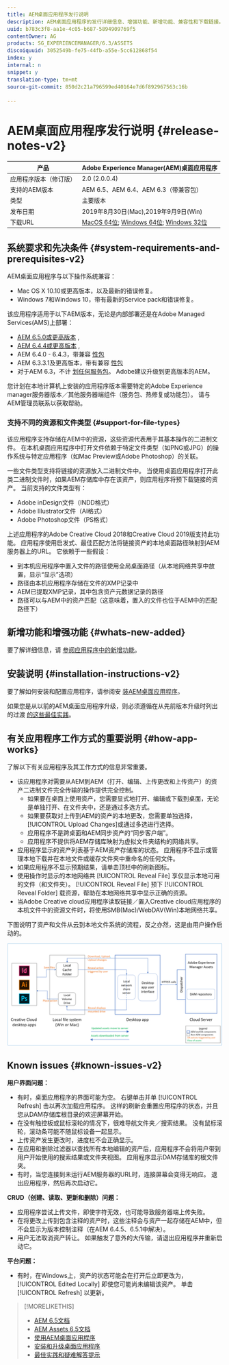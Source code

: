 ```yaml
---
title: AEM桌面应用程序发行说明
description: AEM桌面应用程序的发行详细信息、增强功能、新增功能、兼容性和下载链接。
uuid: b783c3f8-aa1e-4c05-b687-5894909769f5
contentOwner: AG
products: SG_EXPERIENCEMANAGER/6.3/ASSETS
discoiquuid: 3052549b-fe75-44fb-a55e-5cc612868f54
index: y
internal: n
snippet: y
translation-type: tm+mt
source-git-commit: 850d2c21a796599ed40164e7d6f892967563c16b

---
```



# AEM桌面应用程序发行说明 {#release-notes-v2}

| 产品 | Adobe Experience Manager(AEM)桌面应用程序 |
|---------------|--------------------------------------------------------------------|
| 应用程序版本（修订版） | 2.0 (2.0.0.4) |
| 支持的AEM版本 | AEM 6.5、AEM 6.4、AEM 6.3（带兼容包） |
| 类型 | 主要版本 |
| 发布日期 | 2019年8月30日(Mac),2019年9月9日(Win) |
| 下载URL | [MacOS 64位](https://download.macromedia.com/aem-assets-companion-app/aem-desktop-osx-2.0.0.4.dmg); [Windows 64位](https://download.macromedia.com/aem-assets-companion-app/aem-desktop-win64-2.0.0.4.exe); [Windows 32位](https://download.macromedia.com/aem-assets-companion-app/aem-desktop-win32-2.0.0.4.exe) |

## 系统要求和先决条件 {#system-requirements-and-prerequisites-v2}

AEM桌面应用程序与以下操作系统兼容：

* Mac OS X 10.10或更高版本，以及最新的错误修复。
* Windows 7和Windows 10，带有最新的Service pack和错误修复。

该应用程序适用于以下AEM版本，无论是内部部署还是在Adobe Managed Services(AMS)上部署：

* [AEM 6.5.0或更高版本](https://helpx.adobe.com/experience-manager/6-5/release-notes.html) ,
* [AEM 6.4.4或更高版本](https://helpx.adobe.com/experience-manager/6-4/release-notes/sp-release-notes.html) ,
* AEM 6.4.0 - 6.4.3，带兼容 [性包](https://www.adobeaemcloud.com/content/marketplace/marketplaceProxy.html?packagePath=/content/companies/public/adobe/packages/cq640/featurepack/adobe-asset-link-support)
* AEM 6.3.3.1及更高版本，带有兼容 [性包](https://www.adobeaemcloud.com/content/marketplace/marketplaceProxy.html?packagePath=/content/companies/public/adobe/packages/cq640/featurepack/adobe-asset-link-support)
* 对于AEM 6.3，不计 [划任何服务包](https://helpx.adobe.com/experience-manager/maintenance-releases-roadmap.html)。 Adobe建议升级到更高版本的AEM。

您计划在本地计算机上安装的应用程序版本需要特定的Adobe Experience manager服务器版本／其他服务器端组件（服务包、热修复或功能包）。 请与AEM管理员联系以获取帮助。

### 支持不同的资源和文件类型 {#support-for-file-types}

该应用程序支持存储在AEM中的资源，这些资源代表用于其基本操作的二进制文件。 在本机桌面应用程序中打开文件依赖于特定文件类型（如PNG或JPG）的操作系统与特定应用程序（如Mac Preview或Adobe Photoshop）的关联。

一些文件类型支持将链接的资源放入二进制文件中。 当使用桌面应用程序打开此类二进制文件时，如果AEM存储库中存在该资产，则应用程序将预下载链接的资产。 当前支持的文件类型有：

* Adobe inDesign文件（INDD格式）
* Adobe Illustrator文件（AI格式）
* Adobe Photoshop文件（PS格式）

上述应用程序的Adobe Creative Cloud 2018和Creative Cloud 2019版支持此功能。 应用程序使用启发式、最佳匹配方法将链接资产的本地桌面路径映射到AEM服务器上的URL。 它依赖于一些假设：

* 到本机应用程序中置入文件的路径使用全局桌面路径（从本地网络共享中放置，显示“显示”选项）
* 路径由本机应用程序存储在文件的XMP记录中
* AEM已提取XMP记录，其中包含资产元数据记录的路径
* 路径可以与AEM中的资产匹配（这意味着，置入的文件也位于AEM中的匹配路径下）

## 新增功能和增强功能 {#whats-new-added}

要了解详细信息，请 [参阅应用程序中的新增功能](introduction.md#whats-new-v2)。

## 安装说明 {#installation-instructions-v2}

要了解如何安装和配置应用程序，请参阅安 [装AEM桌面应用程序](install-upgrade.md)。

如果您是从以前的AEM桌面应用程序升级，则必须遵循在从先前版本升级时列出的过渡 [的这些最佳实践](install-upgrade.md#upgrade-from-previous-version)。

## 有关应用程序工作方式的重要说明 {#how-app-works}

了解以下有关应用程序及其工作方式的信息非常重要。

* 该应用程序对需要从AEM到AEM（打开、编辑、上传更改和上传资产）的资产二进制文件完全传输的操作提供完全控制。
   * 如果要在桌面上使用资产，您需要显式地打开、编辑或下载到桌面，无论是单独打开、在文件夹中，还是通过多选方式。
   * 如果要获取对上传到AEM的资产的本地更改，您需要单独选择， [!UICONTROL Upload Changes]或通过多选进行选择。
   * 应用程序不是跨桌面和AEM同步资产的“同步客户端”。
   * 应用程序不提供将AEM存储库映射为虚拟文件夹结构的网络共享。
* 应用程序显示的资产列表基于AEM资产存储库的状态。 应用程序不显示或管理本地下载并在本地文件或缓存文件夹中重命名的任何文件。
* 如果应用程序不显示预期结果，请单击顶栏中的刷新图标。
* 使用操作时显示的本地网络共 [!UICONTROL Reveal File] 享仅显示本地可用的文件（和文件夹）。 [!UICONTROL Reveal File] 预下 [!UICONTROL Reveal Folder] 载资源，帮助在本地网络共享中显示正确的资源。
* 当Adobe Creative cloud应用程序读取链接／置入Creative cloud应用程序的本机文件中的资源文件时，将使用SMB(Mac)/WebDAV(Win)本地网络共享。

下图说明了资产和文件从云到本地文件系统的流程，反之亦然，这是由用户操作启动的。

![通过桌面应用程序将资产从AEM服务器流向本机桌面应用程序](assets/do-not-localize/da20_flow_diagram.png)

## Known issues {#known-issues-v2}

**用户界面问题：**
* 有时，桌面应用程序的界面可能为空。 右键单击并单 [!UICONTROL Refresh] 击以再次加载应用程序。 这样的刷新会重置应用程序的状态，并且您从DAM存储库根目录的欢迎屏幕开始。 <!-- CQ-4270267 -->
* 在没有触控板或鼠标滚轮的情况下，很难导航文件夹／搜索结果。 没有鼠标滚轮，滚动条可能不随鼠标设备一起显示。 <!-- CQ-4269947 -->
* 上传资产发生更改时，进度栏不会正确显示。
* 在应用和删除过滤器以查找所有本地编辑的资产后，应用程序不会将用户带到用户开始使用的搜索结果或文件夹视图。 应用程序显示DAM存储库的根文件夹。
* 有时，当您连接到未运行AEM服务器的URL时，连接屏幕会变得无响应。 退出应用程序，然后再次启动它。

**CRUD（创建、读取、更新和删除）问题：**
* 应用程序尝试上传文件，即使字符无效，也可能导致服务器端上传失败。 <!-- CQ-4273652 -->
* 在将更改上传到包含注释的资产时，这些注释会与资产一起存储在AEM中，但不会显示为版本控制注释（在AEM 6.4.5、6.5.1中解决）。 <!-- CQ-4268990 -->
* 用户无法取消资产转让。 如果触发了意外的大传输，请退出应用程序并重新启动它。 <!-- CQ-4278940 -->

**平台问题：**
* 有时，在Windows上，资产的状态可能会在打开后立即更改为， [!UICONTROL Edited Locally] 即使您可能尚未编辑该资产。 单击 [!UICONTROL Refresh] 以更新。

>[!MORELIKETHIS]
>
>* [AEM 6.5文档](https://helpx.adobe.com/support/experience-manager/6-5.html)
>* [AEM Assets 6.5文档](https://docs.adobe.com/content/help/en/experience-manager-64/assets/home.html)
>* [使用AEM桌面应用程序](using.md)
>* [安装和升级桌面应用程序](install-upgrade.md)
>* [最佳实践和疑难解答提示](troubleshoot.md)

